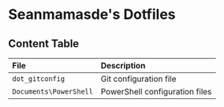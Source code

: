 # Seanmamasde's Dotfiles

## Content Table

| File                   | Description                    |
| :--------------------- | :----------------------------- |
| `dot_gitconfig`        | Git configuration file         |
| `Documents\PowerShell` | PowerShell configuration files |
